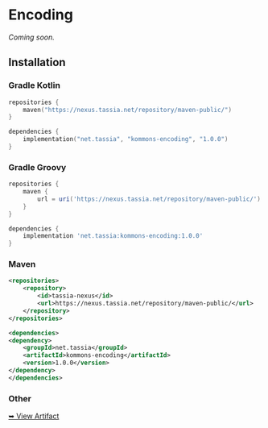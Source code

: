 # Encoding

*Coming soon.*





## Installation

### Gradle Kotlin

```kotlin
repositories {
    maven("https://nexus.tassia.net/repository/maven-public/")
}

dependencies {
    implementation("net.tassia", "kommons-encoding", "1.0.0")
}
```

### Gradle Groovy

```groovy
repositories {
    maven {
        url = uri('https://nexus.tassia.net/repository/maven-public/')
    }
}

dependencies {
    implementation 'net.tassia:kommons-encoding:1.0.0'
}
```

### Maven

```xml
<repositories>
    <repository>
        <id>tassia-nexus</id>
        <url>https://nexus.tassia.net/repository/maven-public/</url>
    </repository>
</repositories>

<dependencies>
<dependency>
    <groupId>net.tassia</groupId>
    <artifactId>kommons-encoding</artifactId>
    <version>1.0.0</version>
</dependency>
</dependencies>
```

### Other

[➥ View Artifact](https://nexus.tassia.net/#browse/browse:maven-public:net%2Ftassia%2Fkommons-annotations%2F1.0.0)
